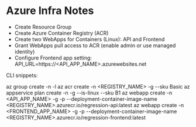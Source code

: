 
# Azure Infra Notes

- Create Resource Group
- Create Azure Container Registry (ACR)
- Create two WebApps for Containers (Linux): API and Frontend
- Grant WebApps pull access to ACR (enable admin or use managed identity)
- Configure Frontend app setting: API_URL=https://<API_APP_NAME>.azurewebsites.net

CLI snippets:

az group create -n <RG> -l <REGION>
az acr create -n <REGISTRY_NAME> -g <RG> --sku Basic
az appservice plan create -n <PLAN> -g <RG> --is-linux --sku B1
az webapp create -n <API_APP_NAME> -g <RG> -p <PLAN> --deployment-container-image-name <REGISTRY_NAME>.azurecr.io/regression-api:latest
az webapp create -n <FRONTEND_APP_NAME> -g <RG> -p <PLAN> --deployment-container-image-name <REGISTRY_NAME>.azurecr.io/regression-frontend:latest
